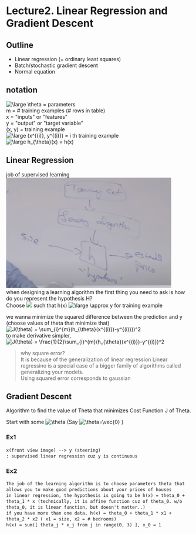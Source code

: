 # Lecture2. Linear Regression and Gradient Descent
## Outline
- Linear regression (= ordinary least squares)
- Batch/stochastic gradient descent
- Normal equation

## notation
<img src="https://latex.codecogs.com/gif.latex?\dpi{100}&space;\large&space;\theta" title="\large \theta" /> = parameters   
m = # training examples (# rows in table)   
x = "inputs" or "features"   
y = "output" or "target variable"   
(x, y) = training example    
<img src="https://latex.codecogs.com/gif.latex?\dpi{100}&space;\large&space;(x^{(i)},&space;y^{(i)})" title="\large (x^{(i)}, y^{(i)})" /> = i th training example  
<img src="https://latex.codecogs.com/gif.latex?\dpi{100}&space;\large&space;h_{\theta}(x)" title="\large h_{\theta}(x)" /> = h(x)  
## Linear Regression

job of supervised learning    
<img src="supervised_learning_process.png" width="450px" height="300px"></img>   
when designing a learning algorithm the first thing you need to ask is how do you represent the hypothesis H?   
Choose 
<img src="https://latex.codecogs.com/svg.latex?\Large&space;\theta" /> 
such that h(x) 
<img src="https://latex.codecogs.com/gif.latex?\dpi{100}&space;\large&space;\approx" title="\large \approx" /> 
y for training example      
   
we wanna minimize the squared difference between the prediction and y  (choose values of theta that minimize that) 
<img src="https://latex.codecogs.com/gif.latex?\dpi{100}&space;J(\theta)&space;=&space;\sum_{i}^{m}(h_{\theta}(x^{(i)})-y^{(i)}))^2" title="J(\theta) = \sum_{i}^{m}(h_{\theta}(x^{(i)})-y^{(i)}))^2" />  
to make derivative simpler,   
<img src="https://latex.codecogs.com/gif.latex?\dpi{100}&space;J(\theta)&space;=&space;\frac{1}{2}\sum_{i}^{m}(h_{\theta}(x^{(i)})-y^{(i)})^2" title="J(\theta) = \frac{1}{2}\sum_{i}^{m}(h_{\theta}(x^{(i)})-y^{(i)})^2" />    

> why square error?   
It is because of the generalization of linear regression
Linear regressino is a special case of a bigger family of algorithms called generalizing your models.   
Using squared error corresponds to gaussian

## Gradient Descent
Algorithm to find the value of Theta that minimizes Cost Function J of Theta.   
   
Start with some 
<img src="https://latex.codecogs.com/gif.latex?\dpi{100}&space;\theta" title="\theta" /> 
(Say 
<img src="https://latex.codecogs.com/gif.latex?\dpi{100}&space;\theta=\vec{0}" title="\theta=\vec{0}" />
)



### Ex1
```
x(front view image) --> y (steering)
: supervised linear regression cuz y is continuous
```

### Ex2

```
The job of the learning algorithm is to choose parameters theta that allows you to make good predictions about your prices of houses
in linear regression, the hypothesis is going to be h(x) = theta_0 + theta_1 * x (technically, it is affine function cuz of theta_0. w/o theta_0, it is linear function, but doesn't matter..)
if you have more than one data, h(x) = theta_0 + theta_1 * x1 + theta_2 * x2 ( x1 = size, x2 = # bedrooms)
h(x) = sum([ theta_j * x_j from j in range(0, 3) ], x_0 = 1
```




